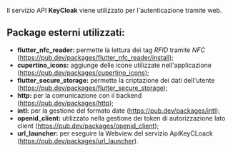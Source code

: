 Il servizio API **KeyCloak** viene utilizzato per l'autenticazione tramite web.<br>

## Package esterni utilizzati:

- **flutter_nfc_reader:** permette la lettura dei tag *RFID* tramite *NFC* (<https://pub.dev/packages/flutter_nfc_reader/install>);
- **cupertino_icons:** aggiunge delle icone utilizzate nell'applicazione (<https://pub.dev/packages/cupertino_icons>);
- **flutter_secure_storage:** permette la criptazione dei dati dell'utente (<https://pub.dev/packages/flutter_secure_storage>);
- **http:** per la comunicazione con il backend (<https://pub.dev/packages/http>); 
- **intl:** per la gestione del formato date (<https://pub.dev/packages/intl>);
- **openid_client:** utilizzato nella gestione dei token di autorizzazione lato client (<https://pub.dev/packages/openid_client>);
- **url_launcher:** per eseguire la Webview del servizio ApiKeyCLoack (<https://pub.dev/packages/url_launcher>).

  